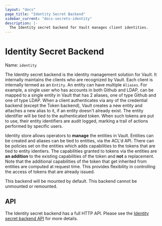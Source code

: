```yaml
---
layout: "docs"
page_title: "Identity Secret Backend"
sidebar_current: "docs-secrets-identity"
description: |-
  The Identity secret backend for Vault manages client identities.
---
```


# Identity Secret Backend

Name: `identity`

The Identity secret backend is the identity management solution for Vault. It
internally maintains the clients who are recognized by Vault. Each client is
internally termed as an `Entity`. An entity can have multiple `Aliases`. For
example, a single user who has accounts in both Github and LDAP, can be mapped
to a single entity in Vault that has 2 aliases, one of type Github and one of
type LDAP. When a client authenticates via any of the credential backend
(except the Token backend), Vault creates a new entity and attaches a new
alias to it, if an entity doesn't already exist. The entity identifier will
be tied to the authenticated token.  When such tokens are put to use, their
entity identifiers are audit logged, marking a trail of actions performed by
specific users.

Identity store allows operators to **manage** the entities in Vault. Entities
can be created and aliases can be tied to entities, via the ACL'd API. There
can be policies set on the entities which adds capabilities to the tokens that
are tied to entity identiers. The capabilities granted to tokens via the
entities are **an addition** to the existing capabilities of the token and
**not** a replacement. Note that the additional capabilities of the token that
get inherited from entities are computed at request time. This provides
flexibility in controlling the access of tokens that are already issued.

This backend will be mounted by default. This backend cannot be unmounted or
remounted.

## API

The Identity secret backend has a full HTTP API. Please see the
[Identity secret backend API](/api/secret/identity/index.html) for more
details.
